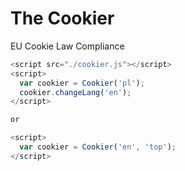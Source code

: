 # The Cookier
EU Cookie Law Compliance

```js
<script src="./cookier.js"></script>
<script>
  var cookier = Cookier('pl');
  cookier.changeLang('en');
</script>

or 

<script>
  var cookier = Cookier('en', 'top');
</script>
```
